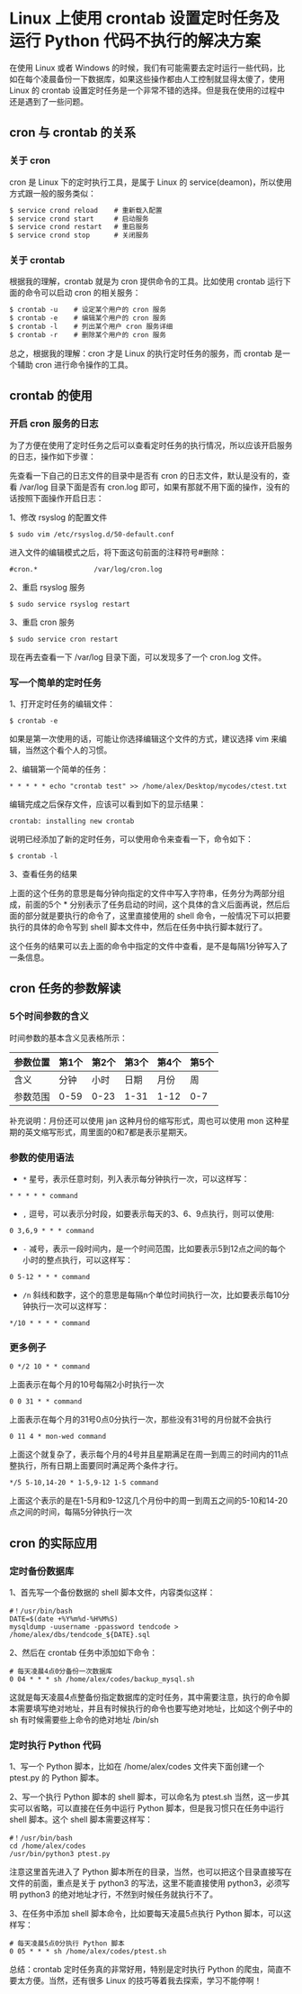 # Linux 上使用 crontab 设置定时任务及运行 Python 代码不执行的解决方案

在使用 Linux 或者 Windows 的时候，我们有可能需要去定时运行一些代码，比如在每个凌晨备份一下数据库，如果这些操作都由人工控制就显得太傻了，使用 Linux 的 crontab 设置定时任务是一个非常不错的选择。但是我在使用的过程中还是遇到了一些问题。

## cron 与 crontab 的关系
### 关于 cron
cron 是 Linux 下的定时执行工具，是属于 Linux 的 service(deamon)，所以使用方式跟一般的服务类似：

```markdown
$ service crond reload    # 重新载入配置 
$ service crond start     # 启动服务 
$ service crond restart   # 重启服务 
$ service crond stop      # 关闭服务 
```

### 关于 crontab
根据我的理解，crontab 就是为 cron 提供命令的工具。比如使用 crontab 运行下面的命令可以启动 cron 的相关服务：

```markdown
$ crontab -u    # 设定某个用户的 cron 服务
$ crontab -e    # 编辑某个用户的 cron 服务 
$ crontab -l    # 列出某个用户 cron 服务详细 
$ crontab -r    # 删除某个用户的 cron 服务 
```

总之，根据我的理解：cron 才是 Linux 的执行定时任务的服务，而 crontab 是一个辅助 cron 进行命令操作的工具。

## crontab 的使用
### 开启 cron 服务的日志
为了方便在使用了定时任务之后可以查看定时任务的执行情况，所以应该开启服务的日志，操作如下步骤：

先查看一下自己的日志文件的目录中是否有 cron 的日志文件，默认是没有的，查看  /var/log 目录下面是否有 cron.log 即可，如果有那就不用下面的操作，没有的话按照下面操作开启日志：

1、修改 rsyslog 的配置文件

```
$ sudo vim /etc/rsyslog.d/50-default.conf
```
进入文件的编辑模式之后，将下面这句前面的注释符号#删除：

```
#cron.*              /var/log/cron.log
```
2、重启 rsyslog 服务

```
$ sudo service rsyslog restart
```
3、重启 cron 服务

```
$ sudo service cron restart
```
现在再去查看一下 /var/log 目录下面，可以发现多了一个 cron.log 文件。

### 写一个简单的定时任务
1、打开定时任务的编辑文件：

```
$ crontab -e
```
如果是第一次使用的话，可能让你选择编辑这个文件的方式，建议选择 vim 来编辑，当然这个看个人的习惯。

2、编辑第一个简单的任务：

```
* * * * * echo "crontab test" >> /home/alex/Desktop/mycodes/ctest.txt
```
编辑完成之后保存文件，应该可以看到如下的显示结果：

```
crontab: installing new crontab
```
说明已经添加了新的定时任务，可以使用命令来查看一下，命令如下：

```
$ crontab -l
```
3、查看任务的结果

上面的这个任务的意思是每分钟向指定的文件中写入字符串，任务分为两部分组成，前面的5个 \* 分别表示了任务启动的时间，这个具体的含义后面再说，然后后面的部分就是要执行的命令了，这里直接使用的 shell 命令，一般情况下可以把要执行的具体的命令写到 shell 脚本文件中，然后在任务中执行脚本就行了。

这个任务的结果可以去上面的命令中指定的文件中查看，是不是每隔1分钟写入了一条信息。

## cron 任务的参数解读
### 5个时间参数的含义
时间参数的基本含义见表格所示：

参数位置|第1个|第2个|第3个|第4个|第5个|
---|---|---|---|---|---
含义|分钟|小时|日期|月份|周|
参数范围|0-59|0-23|1-31|1-12|0-7|

补充说明：月份还可以使用 jan 这种月份的缩写形式，周也可以使用 mon 这种星期的英文缩写形式，周里面的0和7都是表示星期天。

### 参数的使用语法

- `*` 星号，表示任意时刻，列入表示每分钟执行一次，可以这样写：

```
* * * * * command
```

- `,` 逗号，可以表示分时段，如要表示每天的3、6、9点执行，则可以使用:

```
0 3,6,9 * * * command
```
- `-` 减号，表示一段时间内，是一个时间范围，比如要表示5到12点之间的每个小时的整点执行，可以这样写：

```
0 5-12 * * * command
```

- `/n` 斜线和数字，这个的意思是每隔n个单位时间执行一次，比如要表示每10分钟执行一次可以这样写：

```shell
*/10 * * * * command
```

### 更多例子


```
0 */2 10 * * command
```
上面表示在每个月的10号每隔2小时执行一次

```
0 0 31 * * command
```
上面表示在每个月的31号0点0分执行一次，那些没有31号的月份就不会执行

```
0 11 4 * mon-wed command
```
上面这个就复杂了，表示每个月的4号并且星期满足在周一到周三的时间内的11点整执行，所有日期上面要同时满足两个条件才行。


```
*/5 5-10,14-20 * 1-5,9-12 1-5 command
```
上面这个表示的是在1-5月和9-12这几个月份中的周一到周五之间的5-10和14-20点之间的时间，每隔5分钟执行一次


## cron 的实际应用
### 定时备份数据库
1、首先写一个备份数据的 shell 脚本文件，内容类似这样：

```
#！/usr/bin/bash
DATE=$(date +%Y%m%d-%H%M%S)
mysqldump -uusername -ppassword tendcode > /home/alex/dbs/tendcode_${DATE}.sql
```
2、然后在 crontab 任务中添加如下命令：

```
# 每天凌晨4点0分备份一次数据库
0 04 * * * sh /home/alex/codes/backup_mysql.sh
```
这就是每天凌晨4点整备份指定数据库的定时任务，其中需要注意，执行的命令脚本需要填写绝对地址，并且有时候执行的命令也要写绝对地址，比如这个例子中的 sh 有时候需要些上命令的绝对地址 /bin/sh

### 定时执行 Python 代码
1、写一个 Python 脚本，比如在 /home/alex/codes 文件夹下面创建一个 ptest.py 的 Python 脚本。

2、写一个执行 Python 脚本的 shell 脚本，可以命名为 ptest.sh 当然，这一步其实可以省略，可以直接在任务中运行 Python 脚本，但是我习惯只在任务中运行 shell 脚本。这个 shell 脚本需要这样写：

```shell
#！/usr/bin/bash
cd /home/alex/codes
/usr/bin/python3 ptest.py
```
注意这里首先进入了 Python 脚本所在的目录，当然，也可以把这个目录直接写在文件的前面，重点是关于 python3 的写法，这里不能直接使用 python3，必须写明 python3 的绝对地址才行，不然到时候任务就执行不了。

3、在任务中添加 shell 脚本命令，比如要每天凌晨5点执行 Python 脚本，可以这样写：

```
# 每天凌晨5点0分执行 Python 脚本
0 05 * * * sh /home/alex/codes/ptest.sh
```

总结：crontab 定时任务真的非常好用，特别是定时执行 Python 的爬虫，简直不要太方便。当然，还有很多 Linux 的技巧等着我去探索，学习不能停啊！